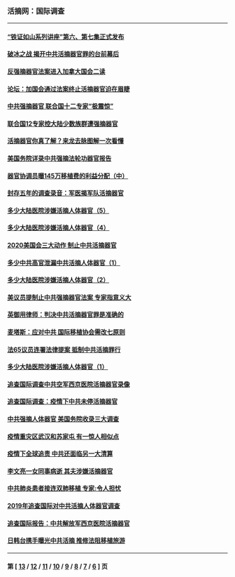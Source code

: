 ### 活摘网：国际调查
---
#### [“铁证如山系列讲座”第六、第七集正式发布](../../pages/nf5947/n13106287.md?07240430) 
#### [破冰之战 揭开中共活摘器官罪的台前幕后](../../pages/nf5947/n13082457.md?07240430) 
#### [反强摘器官法案进入加拿大国会二读](../../pages/nf5947/n13033450.md?07240430) 
#### [论坛：加国会通过法案终止活摘器官迫在眉睫](../../pages/nf5947/n13029839.md?07240430) 
#### [中共强摘器官 联合国十二专家“极震惊”](../../pages/nf5947/n13024313.md?07240430) 
#### [联合国12专家控大陆少数族群遭强摘器官](../../pages/nf5947/n13023877.md?07240430) 
#### [活摘器官你真了解？来龙去脉图解一次看懂](../../pages/nf5947/n13013820.md?07240430) 
#### [美国务院详录中共强摘法轮功器官报告](../../pages/nf5947/n12944519.md?07240430) 
#### [器官协调员曝145万移植费的利益分配（中）](../../pages/nf5947/n12894547.md?07240430) 
#### [封存五年的调查录音：军医揭军队活摘器官](../../pages/nf5947/n12798692.md?07240430) 
#### [多少大陆医院涉嫌活摘人体器官（5）](../../pages/nf5947/n12768383.md?07240430) 
#### [多少大陆医院涉嫌活摘人体器官（4）](../../pages/nf5947/n12664434.md?07240430) 
#### [2020美国会三大动作 制止中共活摘器官](../../pages/nf5947/n12682004.md?07240430) 
#### [多少中共高官泄漏中共活摘人体器官（1）](../../pages/nf5947/n12671234.md?07240430) 
#### [多少大陆医院涉嫌活摘人体器官（2）](../../pages/nf5947/n12655589.md?07240430) 
#### [美议员提制止中共强摘器官法案 专家指意义大](../../pages/nf5947/n12630561.md?07240430) 
#### [英御用律师：判决中共活摘器官罪是准确的](../../pages/nf5947/n12580740.md?07240430) 
#### [麦塔斯：应对中共 国际移植协会需改七原则](../../pages/nf5947/n12514711.md?07240430) 
#### [法65议员连署法律提案 抵制中共活摘罪行](../../pages/nf5947/n12437047.md?07240430) 
#### [多少大陆医院涉嫌活摘人体器官（1）](../../pages/nf5947/n12414284.md?07240430) 
#### [追查国际调查中共空军西京医院活摘器官录像](../../pages/nf5947/n12348837.md?07240430) 
#### [追查国际调查：疫情下中共未停活摘器官](../../pages/nf5947/n12273415.md?07240430) 
#### [中共强摘人体器官 美国务院收录三大调查](../../pages/nf5947/n12181488.md?07240430) 
#### [疫情重灾区武汉和苏家屯 有一惊人相似点](../../pages/nf5947/n12150824.md?07240430) 
#### [疫情下全球追责 中共还面临另一大清算](../../pages/nf5947/n12070397.md?07240430) 
#### [李文亮一女同事病逝 其夫涉嫌活摘器官](../../pages/nf5947/n11957882.md?07240430) 
#### [中共肺炎患者接连双肺移植 专家:令人担忧](../../pages/nf5947/n11945516.md?07240430) 
#### [2019年追查国际对中共活摘人体器官调查](../../pages/nf5947/n11917733.md?07240430) 
#### [追查国际报告：中共解放军西京医院活摘器官](../../pages/nf5947/n11838359.md?07240430) 
#### [日韩台携手曝光中共活摘 推修法阻移植旅游](../../pages/nf5947/n11712046.md?07240430) 

---
#### 第 [ [13](./13.md?07240430) / [12](./12.md?07240430) / [11](./11.md?07240430) / [10](./10.md?07240430) / [9](./9.md?07240430) / [8](./8.md?07240430) / [7](./7.md?07240430) / [6](./6.md?07240430) ] 页
